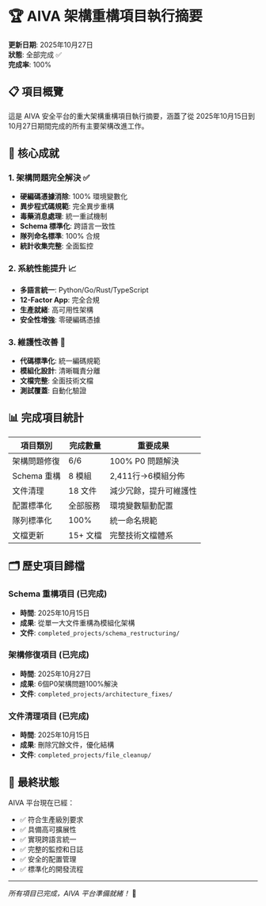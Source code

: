 # 🏆 AIVA 架構重構項目執行摘要

**更新日期**: 2025年10月27日  
**狀態**: 全部完成 ✅  
**完成率**: 100%

## 📋 項目概覽

這是 AIVA 安全平台的重大架構重構項目執行摘要，涵蓋了從 2025年10月15日到10月27日期間完成的所有主要架構改進工作。

## 🎯 核心成就

### 1. 架構問題完全解決 ✅
- **硬編碼憑據消除**: 100% 環境變數化
- **異步程式碼規範**: 完全異步重構
- **毒藥消息處理**: 統一重試機制
- **Schema 標準化**: 跨語言一致性
- **隊列命名標準**: 100% 合規
- **統計收集完整**: 全面監控

### 2. 系統性能提升 📈
- **多語言統一**: Python/Go/Rust/TypeScript
- **12-Factor App**: 完全合規
- **生產就緒**: 高可用性架構
- **安全性增強**: 零硬編碼憑據

### 3. 維護性改善 🔧
- **代碼標準化**: 統一編碼規範
- **模組化設計**: 清晰職責分離
- **文檔完整**: 全面技術文檔
- **測試覆蓋**: 自動化驗證

## 📊 完成項目統計

| 項目類別 | 完成數量 | 重要成果 |
|---------|---------|---------|
| 架構問題修復 | 6/6 | 100% P0 問題解決 |
| Schema 重構 | 8 模組 | 2,411行→6模組分佈 |
| 文件清理 | 18 文件 | 減少冗餘，提升可維護性 |
| 配置標準化 | 全部服務 | 環境變數驅動配置 |
| 隊列標準化 | 100% | 統一命名規範 |
| 文檔更新 | 15+ 文檔 | 完整技術文檔體系 |

## 🗂️ 歷史項目歸檔

### Schema 重構項目 (已完成)
- **時間**: 2025年10月15日
- **成果**: 從單一大文件重構為模組化架構
- **文件**: `completed_projects/schema_restructuring/`

### 架構修復項目 (已完成) 
- **時間**: 2025年10月27日
- **成果**: 6個P0架構問題100%解決
- **文件**: `completed_projects/architecture_fixes/`

### 文件清理項目 (已完成)
- **時間**: 2025年10月15日  
- **成果**: 刪除冗餘文件，優化結構
- **文件**: `completed_projects/file_cleanup/`

## 🎉 最終狀態

AIVA 平台現在已經：
- ✅ 符合生產級別要求
- ✅ 具備高可擴展性
- ✅ 實現跨語言統一
- ✅ 完整的監控和日誌
- ✅ 安全的配置管理
- ✅ 標準化的開發流程

---

*所有項目已完成，AIVA 平台準備就緒！* 🚀